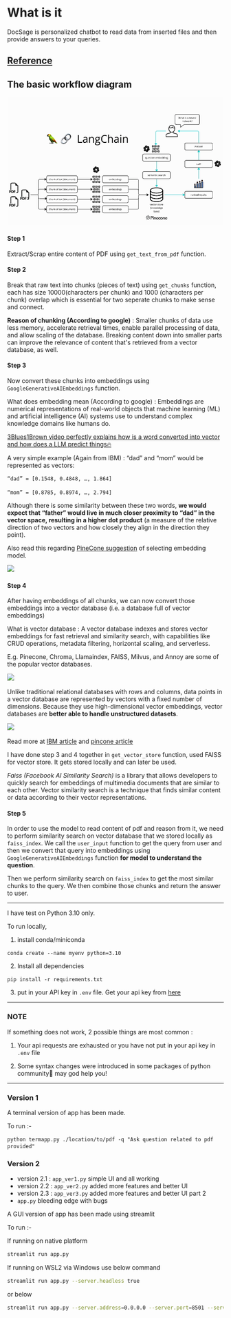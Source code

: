 # What is it

DocSage is personalized chatbot to read data from inserted files and then provide answers to your queries.

[Reference](https://www.youtube.com/watch?v=dXxQ0LR-3Hg)
---

## The basic workflow diagram 

![](./workingdiagram.png)

#### Step 1

Extract/Scrap entire content of PDF using `get_text_from_pdf` function.

#### Step 2

Break that raw text into chunks (pieces of text) using `get_chunks` function, each has size 10000(characters per chunk) and 1000 (characters per chunk) overlap which is essential for two seperate chunks to make sense and connect.

**Reason of chunking (According to google)** : Smaller chunks of data use less memory, accelerate retrieval times, enable parallel processing of data, and allow scaling of the database. Breaking content down into smaller parts can improve the relevance of content that's retrieved from a vector database, as well.

#### Step 3

Now convert these chunks into embeddings using `GoogleGenerativeAIEmbeddings` function. 

What does embedding mean (According to google) : Embeddings are numerical representations of real-world objects that machine learning (ML) and artificial intelligence (AI) systems use to understand complex knowledge domains like humans do.

[3Blues1Brown video perfectly explains how is a word converted into vector and how does a LLM predict things🔥](https://www.youtube.com/watch?v=wjZofJX0v4M&t=0s)

A very simple example (Again from IBM) : “dad” and “mom” would be represented as vectors:

```
“dad” = [0.1548, 0.4848, …, 1.864]

“mom” = [0.8785, 0.8974, …, 2.794]
```

Although there is some similarity between these two words, **we would expect that “father” would live in much closer proximity to “dad” in the vector space, resulting in a higher dot product** (a measure of the relative direction of two vectors and how closely they align in the direction they point).

Also read this regarding [PineCone suggestion](https://www.pinecone.io/learn/series/rag/embedding-models-rundown/) of selecting embedding model.

![](https://www.pinecone.io/_next/image/?url=https%3A%2F%2Fcdn.sanity.io%2Fimages%2Fvr8gru94%2Fproduction%2F281c3789fcee1134ed470e3cb938831c02d531b2-2058x879.png&w=3840&q=75)

#### Step 4

After having embeddings of all chunks, we can now convert those embeddings into a vector database (i.e. a database full of vector embeddings)

What is vector database : A vector database indexes and stores vector embeddings for fast retrieval and similarity search, with capabilities like CRUD operations, metadata filtering, horizontal scaling, and serverless.

E.g. Pinecone, Chroma, Llamaindex, FAISS, Milvus, and Annoy are some of the popular vector databases.

![](https://a.storyblok.com/f/219851/2187x1406/d8d11d85ae/img-best-vector-databases.webp)

Unlike traditional relational databases with rows and columns, data points in a vector database are represented by vectors with a fixed number of dimensions. Because they use high-dimensional vector embeddings, vector databases are **better able to handle unstructured datasets**.

![](https://res.cloudinary.com/canonical/image/fetch/f_auto,q_auto,fl_sanitize,c_fill,w_1730,h_1193/https://ubuntu.com/wp-content/uploads/cf6d/Vector-Database-2-A.jpg)

Read more at [IBM article](https://www.ibm.com/think/topics/vector-database) and [pincone article](https://www.pinecone.io/learn/vector-database/)

I have done step 3 and 4 together in `get_vector_store` function, used FAISS for vector store. It gets stored locally and can later be used.

*Faiss (Facebook AI Similarity Search)* is a library that allows developers to quickly search for embeddings of multimedia documents that are similar to each other. Vector similarity search is a technique that finds similar content or data according to their vector representations.

#### Step 5

In order to use the model to read content of pdf and reason from it, we need to perform similarity search on vector database that we stored locally as `faiss_index`. We call the `user_input` function to get the query from user and then we convert that query into embeddings using `GoogleGenerativeAIEmbeddings` function **for model to understand the question**.

Then we perform similarity search on `faiss_index` to get the most similar chunks to the query. We then combine those chunks and return the answer to user.

---

I have test on Python 3.10 only.

To run locally,

1. install conda/miniconda

```
conda create --name myenv python=3.10
```

2. Install all dependencies

```
pip install -r requirements.txt
```

3. put in your API key in `.env` file. Get your api key from [here](https://makersuite.google.com/app/apikey)

---
### NOTE

If something does not work, 2 possible things are most common :

1. Your api requests are exhausted or you have not put in your api key in `.env` file

2. Some syntax changes were introduced in some packages of python community🥲 may god help you!
---

### Version 1
A terminal version of app has been made.

To run :-

```
python termapp.py ./location/to/pdf -q "Ask question related to pdf provided"
```


### Version 2

- version 2.1 : `app_ver1.py` simple UI and all working
- version 2.2 : `app_ver2.py` added more features and better UI
- version 2.3 : `app_ver3.py` added more features and better UI part 2
- `app.py` bleeding edge with bugs

A GUI version of app has been made using streamlit

To run :-

If running on native platform
```bash
streamlit run app.py
```

If running on WSL2 via Windows use below command
```bash
streamlit run app.py --server.headless true
```
or below 

```bash
streamlit run app.py --server.address=0.0.0.0 --server.port=8501 --server.headless true
``` 
